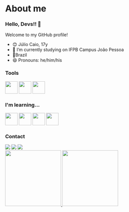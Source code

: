 # About me
### Hello, Devs!! 👋 
Welcome to my GitHub profile!

- 😊 Júlio Caio, 17y
- 🔭 I’m currently studying on IFPB Campus João Pessoa
- 🌴Brazil
- 😄 Pronouns: he/him/his

### Tools 

<img src="https://cdn.jsdelivr.net/gh/devicons/devicon/icons/vscode/vscode-original-wordmark.svg"  width="40" height="40"/> <img src="https://cdn.jsdelivr.net/gh/devicons/devicon/icons/figma/figma-original.svg" width="40" height="40"/> <img src="https://cdn.jsdelivr.net/gh/devicons/devicon/icons/canva/canva-original.svg" width="40" height="40"/>
               

### I'm learning...

<img src="https://cdn.jsdelivr.net/gh/devicons/devicon/icons/html5/html5-original.svg" width="40" height="40"/> <img src="https://cdn.jsdelivr.net/gh/devicons/devicon/icons/css3/css3-original.svg" width="40" height="40"/> <img src="https://cdn.jsdelivr.net/gh/devicons/devicon/icons/javascript/javascript-original.svg" width="40" height="40"/> <img src="https://cdn.jsdelivr.net/gh/devicons/devicon/icons/nodejs/nodejs-original.svg" width="40" height="40"/>

### Contact
<div>
<a href="https://instagram.com/juliocaiordos" target="_blank"><img src="https://img.shields.io/badge/-Instagram-%23E4405F?style=for-the-badge&logo=instagram&logoColor=white" target="_blank"></a>
<a href = "mailto:contato@julio.caio@academico.ifpb.edu.br"><img src="https://img.shields.io/badge/Gmail-D14836?style=for-the-badge&logo=gmail&logoColor=white" target="_blank"></a>
<a href="https://www.linkedin.com/in/j%C3%BAlio-caio-r-santos-4a2798235" target="_blank"><img src="https://img.shields.io/badge/-LinkedIn-%230077B5?style=for-the-badge&logo=linkedin&logoColor=white" target="_blank"></a>   
</div>

<div>
<a href="https://github.com/seu-usuário-aqui">
<img height="180em" src="https://github-readme-stats.vercel.app/api/top-langs/?username=Julio-Caio&layout=compact&langs_count=7&theme=dracula"/>
<img height="180em" src="https://github-readme-stats.vercel.app/api?username=Julio-Caio&show_icons=true&theme=dracula&include_all_commits=true&count_private=true"/>
</div>
